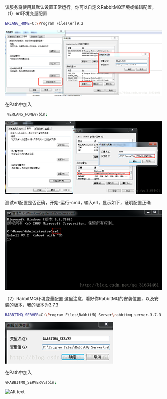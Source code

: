 该服务将使用其默认设置正常运行。你可以自定义RabbitMQ环境或编辑配置。 
（1）erl环境变量配置
```bash
ERLANG_HOME=C:\Program Files\erl9.2
```

![](/assets/1553601059048.png)

在Path中加入

```bash
 %ERLANG_HOME%\bin;
```
![](/assets/1553601084040.png)

测试erl配置是否正确，开始-运行-cmd，输入erl，显示如下，证明配置正确 

![](/assets/1553601097801.png)


（2）RabbitMQ环境变量配置
这里注意，看好你RabbitMQ的安装位置，以及安装的版本，我的版本为3.7.3

```bash
RABBITMQ_SERVER=C:\Program Files\RabbitMQ Server\rabbitmq_server-3.7.3
```

![](/assets/1553601121620.png)

在Path中加入

```bash
%RABBITMQ_SERVER%\sbin;
```

![Alt text](./1553601140918.png)
